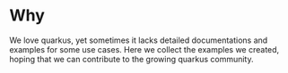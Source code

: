# Why
We love quarkus, yet sometimes it lacks detailed documentations and examples for some use cases. Here we collect the examples we created, hoping that we can contribute to the growing quarkus community.
